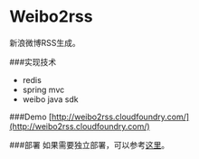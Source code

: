 Weibo2rss
=========

新浪微博RSS生成。

###实现技术
* redis
* spring mvc
* weibo java sdk


###Demo 
[http://weibo2rss.cloudfoundry.com/](http://weibo2rss.cloudfoundry.com/)



###部署
如果需要独立部署，可以参考[这里](https://github.com/rjyo/twitter-2-weibo)。
